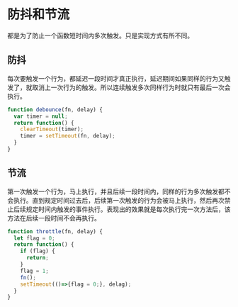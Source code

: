 # 防抖和节流

都是为了防止一个函数短时间内多次触发。只是实现方式有所不同。

## 防抖

每次要触发一个行为，都延迟一段时间才真正执行，延迟期间如果同样的行为又触发了，就取消上一次行为的触发。所以连续触发多次同样行为时就只有最后一次会执行。

```javascript
function debounce(fn, delay) {
  var timer = null;
  return function() {
    clearTimeout(timer);
    timer = setTimeout(fn, delay);
  }
}
```

## 节流

第一次触发一个行为，马上执行，并且后续一段时间内，同样的行为多次触发都不会执行。直到规定时间过去后，后续第一次触发的行为会被马上执行，然后再次禁止后续规定时间内触发的事件执行。表现出的效果就是每次执行完一次方法后，该方法在后续一段时间不会再执行。

```javascript
function throttle(fn, delay) {
  let flag = 0;
  return function() {
    if (flag) {
      return;
    }
    flag = 1;
    fn();
    setTimeout(()=>{flag = 0;}, delag);
  }
}
```
